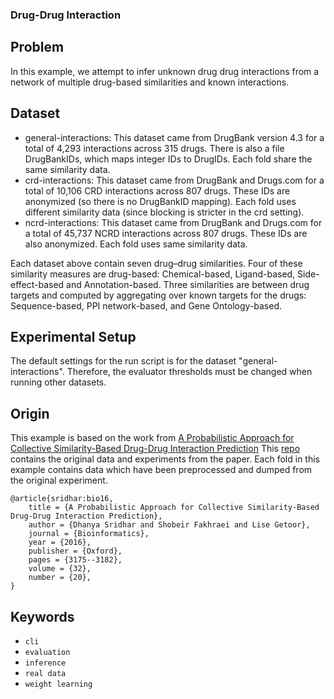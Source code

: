 ### Drug-Drug Interaction

## Problem
In this example, we attempt to infer unknown drug drug interactions from a network of
multiple drug-based similarities and known interactions.

## Dataset
- general-interactions: This dataset came from DrugBank version 4.3 for a total of 4,293 interactions across 315 drugs. There is also a file DrugBankIDs, which maps integer IDs to DrugIDs. Each fold share the same similarity data.
- crd-interactions: This dataset came from DrugBank and Drugs.com for a total of 10,106 CRD interactions across 807 drugs. These IDs are anonymized (so there is no DrugBankID mapping). Each fold uses different similarity data (since blocking is stricter in the crd setting).
- ncrd-interactions: This dataset came from DrugBank and Drugs.com for a total of 45,737 NCRD interactions across 807 drugs. These IDs are also anonymized. Each fold uses same similarity data.

Each dataset above contain seven drug–drug similarities. Four of these similarity measures are drug-based: Chemical-based, Ligand-based, Side-effect-based and Annotation-based. Three similarities are between drug targets and computed by aggregating over known targets for the drugs: Sequence-based, PPI network-based, and Gene Ontology-based.

## Experimental Setup
The default settings for the run script is for the dataset "general-interactions".  Therefore, the evaluator thresholds must be changed when running other datasets.

## Origin
This example is based on the work from [A Probabilistic Approach for Collective Similarity-Based Drug-Drug Interaction Prediction](https://linqs.org/publications/#id:sridhar-bio16)
This [repo](https://bitbucket.org/linqs/psl-drug-interaction-prediction/src/master/) contains the original data and experiments from the paper.
Each fold in this example contains data which have been preprocessed and dumped from the original experiment.

```
@article{sridhar:bio16,
    title = {A Probabilistic Approach for Collective Similarity-Based Drug-Drug Interaction Prediction},
    author = {Dhanya Sridhar and Shobeir Fakhraei and Lise Getoor},
    journal = {Bioinformatics},
    year = {2016},
    publisher = {Oxford},
    pages = {3175--3182},
    volume = {32},
    number = {20},
}
```

## Keywords
 - `cli`
 - `evaluation`
 - `inference`
 - `real data`
 - `weight learning`
